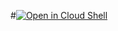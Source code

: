 #[![Open in Cloud Shell](https://gstatic.com/cloudssh/images/open-btn.svg)](https://ssh.cloud.google.com/cloudshell/editor?show=ide&cloudshell_print=tutorial.txt&cloudshell_git_repo=https://github.com/Nowasky/gcpx2.git)

